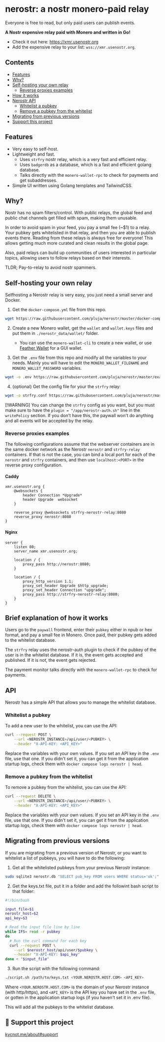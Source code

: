 # nerostr: a nostr monero-paid relay

Everyone is free to read, but only paid users can publish events.

**A Nostr expensive relay paid with Monero and written in Go!**

- Check it out here: https://xmr.usenostr.org
- Add the expensive relay to your list: `wss://xmr.usenostr.org`.

## Contents

- [Features](#features)
- [Why?](#why)
- [Self-hosting your own relay](#self-hosting-your-own-relay)
    - [Reverse proxies examples](#reverse-proxies-examples)
- [How it works](#brief-explanation-of-how-it-works)
- [Nerostr API](#api)
    - [Whitelist a pubkey](#whitelist-a-pubkey)
    - [Remove a pubkey from the whitelist](#remove-a-pubkey-from-the-whitelist)
- [Migrating from previous versions](#migrating-from-previous-versions)
- [Support this project](#-support-this-project)

## Features

- Very easy to self-host.
- Lightweight and fast.
    - Uses `strfry` nostr relay, which is a very fast and efficient relay.
    - Uses `badgerdb` as a database, which is a fast and efficient golang database.
    - Talks directly with the `monero-wallet-rpc` to check for payments and get subaddresses.
- Simple UI written using Golang templates and TailwindCSS.

## Why?

Nostr has no spam filters/control. With public relays, the global feed and public chat channels get filled with spam, making them unusable.

In order to avoid spam in your feed, you pay a small fee (~$1) to a relay. Your pubkey gets whitelisted in that relay, and then you are able to publish events there. Reading from these relays is always free for everyone! This allows getting much more curated and clean results in the global page.

Also, paid relays can build up communities of users interested in particular topics, allowing users to follow relays based on their interests.

TLDR; Pay-to-relay to avoid nostr spammers.

## Self-hosting your own relay

Selfhosting a Nerostr relay is very easy, you just need a small server and Docker.

1. Get the `docker-compose.yml` file from this repo.

```bash
wget https://raw.githubusercontent.com/pluja/nerostr/master/docker-compose.yml
```

2. Create a new Monero wallet, get the `wallet` and `wallet.keys` files and put them in `./nerostr_data/wallet/` folder.
    - You can use the `monero-wallet-cli` to create a new wallet, or use [Feather Wallet](https://moneroaddress.org/) for a GUI wallet.

3. Get the `.env` file from this repo and modify all the variables to your needs. Mainly you will have to edit the `MONERO_WALLET_FILENAME` and `MONERO_WALLET_PASSWORD` variables.

```bash
wget -o .env https://raw.githubusercontent.com/pluja/nerostr/master/example.env
```

4. (optional) Get the config file for your the `strfry` relay:

```bash
wget -o strfry.conf https://raw.githubusercontent.com/pluja/nerostr/master/strfry/strfry.conf
```

[!WARNING]
You can change the `strfry` config as you want, but you must make sure to have the `plugin = "/app/nerostr-auth.sh"` line in the `writePolicy` section. If you don't have this, the paywall won't do anything and all events will be accepted by the relay.

### Reverse proxies examples

The following configurations assume that the webserver containers are in the same docker network as the Nerostr `nerostr` and `strfry-relay` containers. If that is not the case, you can bind a local port for each of the `nerostr` and `strfry` containers, and then use `localhost:<PORT>` in the reverse proxy configuration.

#### Caddy

```
xmr.usenostr.org {
	@websockets {
		header Connection *Upgrade*
		header Upgrade	websocket
	}

	reverse_proxy @websockets strfry-nerostr-relay:8080
	reverse_proxy nerostr:8080
}
```

#### Nginx

```
server {
    listen 80;
    server_name xmr.usenostr.org;

    location / {
        proxy_pass http://nerostr:8080;
    }

    location / {
        proxy_http_version 1.1;
        proxy_set_header Upgrade $http_upgrade;
        proxy_set_header Connection "upgrade";
        proxy_pass http://strfry-nerostr-relay:8080;
    }
}
```

## Brief explanation of how it works

Users go to the `paywall` frontend, enter their `pubkey` either in npub or hex format, and pay a small fee in Monero. Once paid, their pubkey gets added to the whitelist database.

The `strfry` relay uses the nerostr-auth plugin to check if the pubkey of the user is in the whitelist database. If it is, the event gets accepted and published. If it is not, the event gets rejected.

The payment monitor talks directly with the `monero-wallet-rpc` to check for payments.

## API

Nerostr has a simple API that allows you to manage the whitelist database.

### Whitelist a pubkey

To add a new user to the whitelist, you can use the API:

```bash
curl --request POST \
    --url <NEROSTR_INSTANCE>/api/user/<PUBKEY> \
    --header "X-API-KEY: <API_KEY>"
```

Replace the variables with your own values. If you set an API key in the `.env` file, use that one. If you didn't set it, you can get it from the application startup logs, check them with `docker compose logs nerostr | head`.

### Remove a pubkey from the whitelist

To remove a pubkey from the whitelist, you can use the API:

```bash
curl --request DELETE \
    --url <NEROSTR_INSTANCE>/api/user/<PUBKEY> \
    --header "X-API-KEY: <API_KEY>"
```

Replace the variables with your own values. If you set an API key in the `.env` file, use that one. If you didn't set it, you can get it from the application startup logs, check them with `docker compose logs nerostr | head`.

## Migrating from previous versions

If you are migrating from a previous version of Nerostr, or you want to whitelist a list of pubkeys, you will have to do the following:

1. Get all the whitelisted pubkeys from your previous Nerostr instance:

```bash
sudo sqlite3 nerostr.db "SELECT pub_key FROM users WHERE status='ok';" > keys.txt
```

2. Get the keys.txt file, put it in a folder and add the followint bash script to that folder:

```bash
#!/bin/bash

input_file=$1
nerostr_host=$2
api_key=$3

# Read the input file line by line
while IFS= read -r pubkey
do
  # Run the curl command for each key
  curl --request POST \
    --url $nerostr_host/api/user/$pubkey \
    --header "X-API-KEY: $api_key"
done < "$input_file"
```

3. Run the script with the following command:

```bash
./script.sh /path/to/keys.txt <YOUR.NEROSTR.HOST.COM> <API_KEY>
```

Where `<YOUR.NEROSTR.HOST.COM>` is the domain of your Nerostr instance (with http/https), and `<API_KEY>` is the API key you have set in the `.env` file, or gotten in the application startup logs (if you haven't set it in .env file).

This will add all the pubkeys to the whitelist database.

## 🧡 Support this project

[kycnot.me/about#support](https://kycnot.me/about#support)